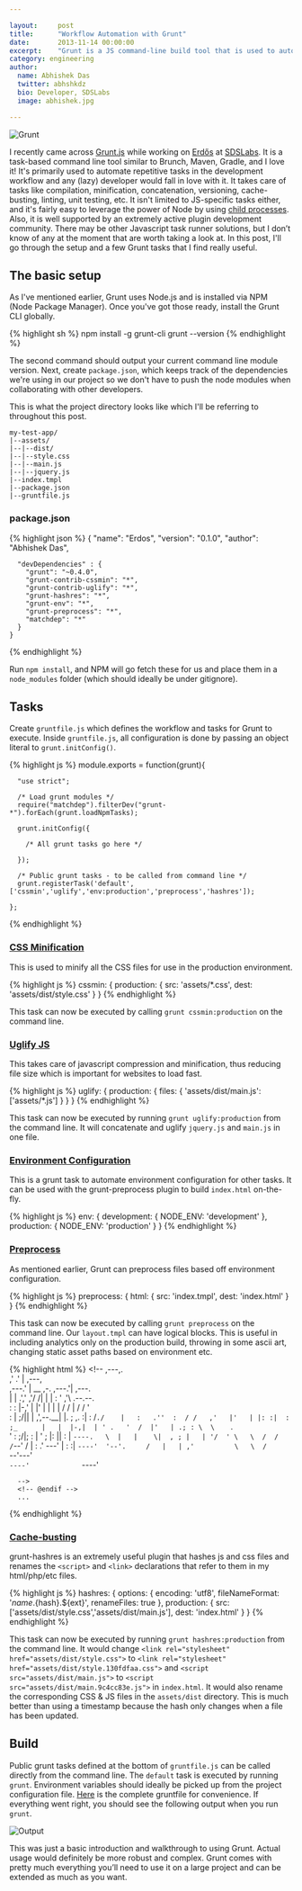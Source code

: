 ```yaml
---

layout:     post
title:      "Workflow Automation with Grunt"
date:       2013-11-14 00:00:00
excerpt:    "Grunt is a JS command-line build tool that is used to automate repetitive tasks"
category: engineering
author:
  name: Abhishek Das
  twitter: abhshkdz
  bio: Developer, SDSLabs
  image: abhishek.jpg

---
```


![Grunt](/images/posts/grunt/logo.png)

I recently came across [Grunt.js](http://gruntjs.com/) while working on [Erdős](http://blog.sdslabs.co/2013/10/erdos-codebot/) at [SDSLabs](//github.com/sdslabs). It is a task-based command line tool similar to Brunch, Maven, Gradle, and I love it! It's primarily used to automate repetitive tasks in the development workflow and any (lazy) developer would fall in love with it. It takes care of tasks like compilation, minification, concatenation, versioning, cache-busting, linting, unit testing, etc. It isn't limited to JS-specific tasks either, and it's fairly easy to leverage the power of Node by using [child processes](http://gruntjs.com/api/grunt.util#grunt.util.spawn). Also, it is well supported by an extremely active plugin development community. There may be other Javascript task runner solutions, but I don’t know of any at the moment that are worth taking a look at. In this post, I'll go through the setup and a few Grunt tasks that I find really useful.

## The basic setup

As I've mentioned earlier, Grunt uses Node.js and is installed via NPM (Node Package Manager). Once you've got those ready, install the Grunt CLI globally.

{% highlight sh %}
    npm install -g grunt-cli
    grunt --version
{% endhighlight %}

The second command should output your current command line module version. Next, create `package.json`, which keeps track of the dependencies we're using in our project so we don't have to push the node modules when collaborating with other developers.

This is what the project directory looks like which I'll be referring to throughout this post.

    my-test-app/
    |--assets/
    |--|--dist/
    |--|--style.css
    |--|--main.js
    |--|--jquery.js
    |--index.tmpl
    |--package.json
    |--gruntfile.js

### package.json

{% highlight json %}
    {
      "name": "Erdos",
      "version": "0.1.0",
      "author": "Abhishek Das",

      "devDependencies" : {
        "grunt": "~0.4.0",
        "grunt-contrib-cssmin": "*",
        "grunt-contrib-uglify": "*",
        "grunt-hashres": "*",
        "grunt-env": "*",
        "grunt-preprocess": "*",
        "matchdep": "*"
      } 
    }
{% endhighlight %}

Run `npm install`, and NPM will go fetch these for us and place them in a `node_modules` folder (which should ideally be under gitignore).

## Tasks

Create `gruntfile.js` which defines the workflow and tasks for Grunt to execute. Inside `gruntfile.js`, all configuration is done by passing an object literal to `grunt.initConfig()`.

{% highlight js %}
    module.exports = function(grunt){

      "use strict";

      /* Load grunt modules */
      require("matchdep").filterDev("grunt-*").forEach(grunt.loadNpmTasks);

      grunt.initConfig({

        /* All grunt tasks go here */

      });

      /* Public grunt tasks - to be called from command line */
      grunt.registerTask('default', ['cssmin','uglify','env:production','preprocess','hashres']);

    };
{% endhighlight %}

### [CSS Minification](https://github.com/gruntjs/grunt-contrib-cssmin)

This is used to minify all the CSS files for use in the production environment.

{% highlight js %}
    cssmin: {
      production: {
        src: 'assets/*.css',
        dest: 'assets/dist/style.css'
      }
    }
{% endhighlight %}

This task can now be executed by calling `grunt cssmin:production` on the command line.

### [Uglify JS](https://github.com/gruntjs/grunt-contrib-uglify)

This takes care of javascript compression and minification, thus reducing file size which is important for websites to load fast. 

{% highlight js %}
    uglify: {
      production: {
        files: {
          'assets/dist/main.js': ['assets/*.js']
        }
      }
    }
{% endhighlight %}

This task can now be executed by running `grunt uglify:production` from the command line. It will concatenate and uglify `jquery.js` and `main.js` in one file.

### [Environment Configuration](https://github.com/jsoverson/grunt-env/)

This is a grunt task to automate environment configuration for other tasks. It can be used with the grunt-preprocess plugin to build `index.html` on-the-fly.

{% highlight js %}
    env: {
      development: {
        NODE_ENV: 'development'
      },
      production: {
        NODE_ENV: 'production'
      }
    }
{% endhighlight %}

### [Preprocess](https://github.com/jsoverson/grunt-preprocess/)

As mentioned earlier, Grunt can preprocess files based off environment configuration.

{% highlight js %}
    preprocess: {
      html: {
        src: 'index.tmpl',
        dest: 'index.html'
      }
    }
{% endhighlight %}

This task can now be executed by calling `grunt preprocess` on the command line. Our `layout.tmpl` can have logical blocks. This is useful in including analytics only on the production build, throwing in some ascii art, changing static asset paths based on environment etc.

{% highlight html %}
    <!doctype html>
    <html>
      <!-- @if NODE_ENV = 'production' -->
      <!--
            ,---,.                                         
        ,'  .' |             ,---,                       
      ,---.'   |  __  ,-.  ,---.'|   ,---.               
      |   |   .',' ,'/ /|  |   | :  '   ,'\   .--.--.    
      :   :  |-,'  | |' |  |   | | /   /   | /  /    '   
      :   |  ;/||  |   ,',--.__| |.   ; ,. :|  :  /`./   
      |   :   .''  :  / /   ,'   |'   | |: :|  :  ;_     
      |   |  |-,|  | ' .   '  /  |'   | .; : \  \    `.  
      '   :  ;/|;  : | '   ; |:  ||   :    |  `----.   \ 
      |   |    \|  , ; |   | '/  ' \   \  /  /  /`--'  / 
      |   :   .' ---'  |   :    :|  `----'  '--'.     /  
      |   | ,'          \   \  /              `--'---'   
      `----'             `----'                          

      -->
      <!-- @endif -->
      ...
{% endhighlight %}

### [Cache-busting](https://github.com/Luismahou/grunt-hashres)

grunt-hashres is an extremely useful plugin that hashes js and css files and renames the `<script>` and `<link>` declarations that refer to them in my html/php/etc files.

{% highlight js %}
    hashres: {
      options: {
        encoding: 'utf8',
        fileNameFormat: '${name}.${hash}.${ext}',
        renameFiles: true
      },
      production: {
        src: ['assets/dist/style.css','assets/dist/main.js'],
        dest: 'index.html'
      }
    }
{% endhighlight %}

This task can now be executed by running `grunt hashres:production` from the command line. It would change `<link rel="stylesheet" href="assets/dist/style.css">` to `<link rel="stylesheet" href="assets/dist/style.130fdfaa.css">` and `<script src="assets/dist/main.js">` to `<script src="assets/dist/main.9c4cc83e.js">` in `index.html`. It would also rename the corresponding CSS & JS files in the `assets/dist` directory. This is much better than using a timestamp because the hash only changes when a file has been updated.

## Build

Public grunt tasks defined at the bottom of `gruntfile.js` can be called directly from the command line. The `default` task is executed by running `grunt`. Environment variables should ideally be picked up from the project configuration file. [Here](https://gist.github.com/abhshkdz/7460904) is the complete gruntfile for convenience. If everything went right, you should see the following output when you run `grunt`.

![Output](/images/posts/grunt/output.png)

This was just a basic introduction and walkthrough to using Grunt. Actual usage would definitely be more robust and complex. Grunt comes with pretty much everything you’ll need to use it on a large project and can be extended as much as you want.